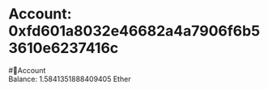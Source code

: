 
Account: 0xfd601a8032e46682a4a7906f6b53610e6237416c
===================================================
  
#📜Account  
Balance: 1.5841351888409405 Ether